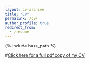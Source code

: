 ```yaml
---
layout: cv-archive
title: "CV"
permalink: /cv/
author_profile: true
redirect_from:
  - /resume
---
```


<style>
a.uline {text-decoration:underline;}
</style>

{% include base_path %}

#<a href="../files/cv-11-1-19.pdf" class="uline">Click here for a full pdf copy of my CV</a>
